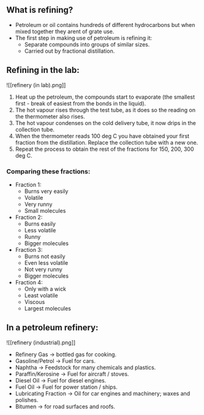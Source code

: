 ## What is refining?
- Petroleum or oil contains hundreds of different hydrocarbons but when mixed together they arent of grate use.
- The first step in making use of petroleum is refining it:
	- Separate compounds into groups of similar sizes.
	- Carried out by fractional distillation.

## Refining in the lab:
![[refinery (in lab).png]]
1. Heat up the petroleum, the compounds start to evaporate (the smallest first - break of easiest from the bonds in the liquid).
2. The hot vapour rises through the test tube, as it does so the reading on the thermometer also rises.
3. The hot vapour condenses on the cold delivery tube, it now drips in the collection tube.
4. When the thermometer reads 100 deg C you have obtained your first fraction from the distillation. Replace the collection tube with a new one.
5. Repeat the process to obtain the rest of the fractions for 150, 200, 300 deg C.

### Comparing these fractions:
- Fraction 1:
	- Burns very easily
	- Volatile
	- Very runny
	- Small molecules
- Fraction 2:
	- Burns easily
	- Less volatile
	- Runny
	- Bigger molecules
- Fraction 3:
	- Burns not easily
	- Even less volatile
	- Not very runny
	- Bigger molecules
- Fraction 4:
	- Only with a wick
	- Least volatile
	- Viscous
	- Largest molecules

## In a petroleum refinery:
![[refinery (industrial).png]]
- Refinery Gas -> bottled gas for cooking.
- Gasoline/Petrol -> Fuel for cars.
- Naphtha -> Feedstock for many chemicals and plastics.
- Paraffin/Kerosine -> Fuel for aircraft / stoves.
- Diesel Oil -> Fuel for diesel engines.
- Fuel Oil -> Fuel for power station / ships.
- Lubricating Fraction -> Oil for car engines and machinery; waxes and polishes.
- Bitumen -> for road surfaces and roofs.